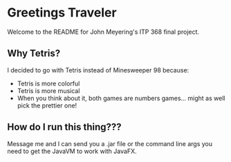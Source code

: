 # Greetings Traveler
Welcome to the README for John Meyering's ITP 368 final project.

## Why Tetris?
I decided to go with Tetris instead of Minesweeper 98 because:
- Tetris is more colorful
- Tetris is more musical
- When you think about it, both games are numbers games... might as well pick the prettier one!

## How do I run this thing???
Message me and I can send you a .jar file or the command line args you need to get the JavaVM to work with JavaFX.

